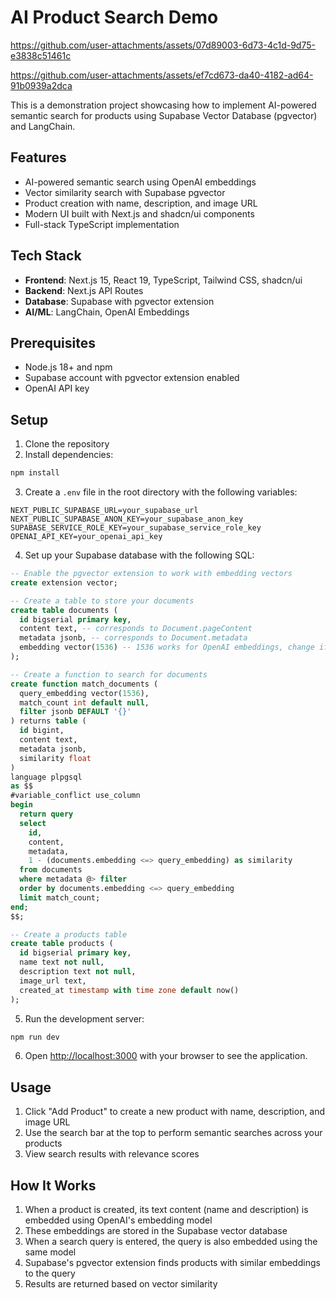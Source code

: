 # AI Product Search Demo



https://github.com/user-attachments/assets/07d89003-6d73-4c1d-9d75-e3838c51461c



https://github.com/user-attachments/assets/ef7cd673-da40-4182-ad64-91b0939a2dca


This is a demonstration project showcasing how to implement AI-powered semantic search for products using Supabase Vector Database (pgvector) and LangChain.

## Features

- AI-powered semantic search using OpenAI embeddings
- Vector similarity search with Supabase pgvector
- Product creation with name, description, and image URL
- Modern UI built with Next.js and shadcn/ui components
- Full-stack TypeScript implementation

## Tech Stack

- **Frontend**: Next.js 15, React 19, TypeScript, Tailwind CSS, shadcn/ui
- **Backend**: Next.js API Routes
- **Database**: Supabase with pgvector extension
- **AI/ML**: LangChain, OpenAI Embeddings

## Prerequisites

- Node.js 18+ and npm
- Supabase account with pgvector extension enabled
- OpenAI API key

## Setup

1. Clone the repository
2. Install dependencies:

```bash
npm install
```

3. Create a `.env` file in the root directory with the following variables:

```
NEXT_PUBLIC_SUPABASE_URL=your_supabase_url
NEXT_PUBLIC_SUPABASE_ANON_KEY=your_supabase_anon_key
SUPABASE_SERVICE_ROLE_KEY=your_supabase_service_role_key
OPENAI_API_KEY=your_openai_api_key
```

4. Set up your Supabase database with the following SQL:

```sql
-- Enable the pgvector extension to work with embedding vectors
create extension vector;

-- Create a table to store your documents
create table documents (
  id bigserial primary key,
  content text, -- corresponds to Document.pageContent
  metadata jsonb, -- corresponds to Document.metadata
  embedding vector(1536) -- 1536 works for OpenAI embeddings, change if needed
);

-- Create a function to search for documents
create function match_documents (
  query_embedding vector(1536),
  match_count int default null,
  filter jsonb DEFAULT '{}'
) returns table (
  id bigint,
  content text,
  metadata jsonb,
  similarity float
)
language plpgsql
as $$
#variable_conflict use_column
begin
  return query
  select
    id,
    content,
    metadata,
    1 - (documents.embedding <=> query_embedding) as similarity
  from documents
  where metadata @> filter
  order by documents.embedding <=> query_embedding
  limit match_count;
end;
$$;

-- Create a products table
create table products (
  id bigserial primary key,
  name text not null,
  description text not null,
  image_url text,
  created_at timestamp with time zone default now()
);
```

5. Run the development server:

```bash
npm run dev
```

6. Open [http://localhost:3000](http://localhost:3000) with your browser to see the application.

## Usage

1. Click "Add Product" to create a new product with name, description, and image URL
2. Use the search bar at the top to perform semantic searches across your products
3. View search results with relevance scores

## How It Works

1. When a product is created, its text content (name and description) is embedded using OpenAI's embedding model
2. These embeddings are stored in the Supabase vector database
3. When a search query is entered, the query is also embedded using the same model
4. Supabase's pgvector extension finds products with similar embeddings to the query
5. Results are returned based on vector similarity
